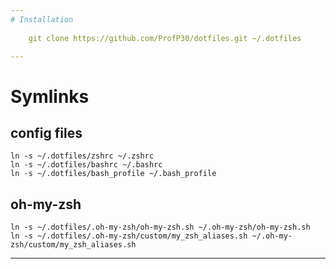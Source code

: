 ```yaml
---
# Installation
    
    git clone https://github.com/ProfP30/dotfiles.git ~/.dotfiles

---
```


# Symlinks

## config files
    ln -s ~/.dotfiles/zshrc ~/.zshrc
    ln -s ~/.dotfiles/bashrc ~/.bashrc
    ln -s ~/.dotfiles/bash_profile ~/.bash_profile

## oh-my-zsh 
	ln -s ~/.dotfiles/.oh-my-zsh/oh-my-zsh.sh ~/.oh-my-zsh/oh-my-zsh.sh
	ln -s ~/.dotfiles/.oh-my-zsh/custom/my_zsh_aliases.sh ~/.oh-my-zsh/custom/my_zsh_aliases.sh	

---
